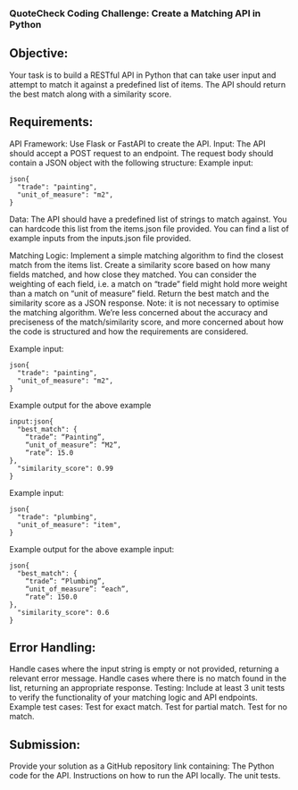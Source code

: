 ### QuoteCheck Coding Challenge: Create a Matching API in Python
## Objective:
Your task is to build a RESTful API in Python that can take user input and attempt to match it against a predefined list of items. The API should return the best match along with a similarity score.

## Requirements:
API Framework: Use Flask or FastAPI to create the API.
Input:
The API should accept a POST request to an endpoint.
The request body should contain a JSON object with the following structure:
Example input:
```
json{
  "trade": "painting",
  "unit_of_measure": "m2",
}
```

Data:
The API should have a predefined list of strings to match against. You can hardcode this list from the items.json file provided.
You can find a list of example inputs from the inputs.json file provided.

Matching Logic:
Implement a simple matching algorithm to find the closest match from the items list.
Create a similarity score based on how many fields matched, and how close they matched. You can consider the weighting of each field, i.e. a match on “trade” field might hold more weight than a match on “unit of measure” field.
Return the best match and the similarity score as a JSON response.
Note: it is not necessary to optimise the matching algorithm. We’re less concerned about the accuracy and preciseness of the match/similarity score, and more concerned about how the code is structured and how the requirements are considered.

Example input:
```
json{
  "trade": "painting",
  "unit_of_measure": "m2",
}
```

Example output for the above example 
```
input:json{
  "best_match": {
	“trade”: “Painting”,
	“unit_of_measure”: “M2”,
	“rate”: 15.0
},
  "similarity_score": 0.99
}
```

Example input:
```
json{
  "trade": "plumbing",
  "unit_of_measure": "item",
}
```

Example output for the above example input:
```
json{
  "best_match": {
	“trade”: “Plumbing”,
	“unit_of_measure”: “each”,
	“rate”: 150.0
},
  "similarity_score": 0.6
}
```

## Error Handling:
Handle cases where the input string is empty or not provided, returning a relevant error message.
Handle cases where there is no match found in the list, returning an appropriate response.
Testing:
Include at least 3 unit tests to verify the functionality of your matching logic and API endpoints.
Example test cases:
Test for exact match.
Test for partial match.
Test for no match.

## Submission:
Provide your solution as a GitHub repository link containing:
The Python code for the API.
Instructions on how to run the API locally.
The unit tests.
